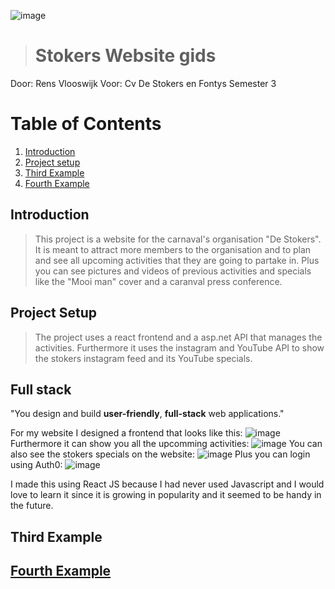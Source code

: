 ![image](https://user-images.githubusercontent.com/73878099/172373718-1e27b565-88ea-44ab-bbdc-255b3256cc2f.png)

># Stokers Website gids
Door: Rens Vlooswijk
Voor: Cv De Stokers en Fontys Semester 3

# Table of Contents
1. [Introduction](#Introduction)
2. [Project setup](#project-setup)
3. [Third Example](#third-example)
4. [Fourth Example](#fourth-examplehttpwwwfourthexamplecom)


## Introduction
>This project is a website for the carnaval's organisation "De Stokers".
>It is meant to attract more members to the organisation and to plan and see all upcoming activities that they are going to partake in. Plus you can see pictures and videos of previous activities and specials like the "Mooi man" cover and a caranval press conference.

## Project Setup
>The project uses a react frontend and a asp.net API that manages the activities.
>Furthermore it uses the instagram and YouTube API to show the stokers instagram feed and its YouTube specials.

## Full stack
"You design and build **user-friendly**, **full-stack** web applications."

For my website I designed a frontend that looks like this:
![image](https://user-images.githubusercontent.com/73878099/173580473-793f520f-2152-4583-8eb5-1c19c9bfd9b3.png)
Furthermore it can show you all the upcomming activities:
![image](https://user-images.githubusercontent.com/73878099/173631371-43c77552-1168-410f-9ff5-b87ced6dd071.png)
You can also see the stokers specials on the website:
![image](https://user-images.githubusercontent.com/73878099/173631594-dffdddd3-4290-409a-8ad4-2457a92fdae5.png)
Plus you can login using Auth0:
![image](https://user-images.githubusercontent.com/73878099/173632445-2d1441bf-ae08-4416-a414-1bb82c13588c.png)

I made this using React JS because I had never used Javascript and I would love to learn it since it is growing in popularity and it seemed to be handy in the future.



## Third Example
## [Fourth Example](http://www.fourthexample.com) 
